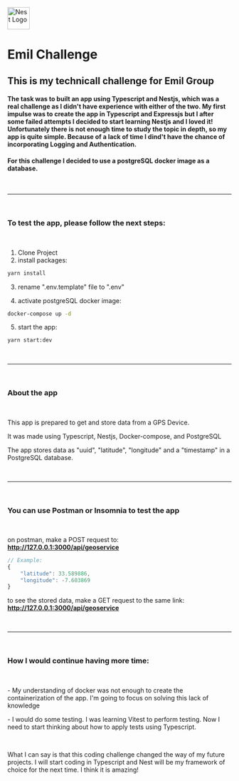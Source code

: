 <p align="left">
  <a href="http://nestjs.com/" target="blank"><img src="https://nestjs.com/img/logo-small.svg" width="50" alt="Nest Logo" /></a>
</p>

# Emil Challenge

<h2>This is my technicall challenge for Emil Group</h2>

<h4>The task was to built an app using <b>Typescript</b> and <b>Nestjs</b>, which was a real challenge as I didn't have experience with either of the two. My first impulse was to create the app in Typescript and Expressjs but I after some failed attempts I decided to start learning Nestjs and I loved it! Unfortunately there is not enough time to study the topic in depth, so my app is quite simple.
 Because of a lack of time I dind't have the chance of incorporating Logging and Authentication.</h4>
<h4>For this challenge I decided to use a <b>postgreSQL</b> docker image as a database.</h4> 
<br>
<hr>
<br>

<h3>To test the app, please follow the next steps:</h3>
<br>

1. Clone Project
2. install packages:

```bash
yarn install
```

3. rename ".env.template" file to ".env"

4. activate postgreSQL docker image:

```bash
docker-compose up -d
```

5. start the app:

```bash
yarn start:dev
```

<br>
<hr>
<br>

<h3>About the app</h3>
<br>
<p>This app is prepared to get and store data from a GPS Device.</p>
<p>It was made using Typescript, Nestjs, Docker-compose, and PostgreSQL</p>
<p>The app stores data as "uuid", "latitude", "longitude" and a "timestamp" in a PostgreSQL database. </p>

<br>
<hr>
<br>

<h3>You can use Postman or Insomnia to test the app</h3>
<br>

on postman, make a POST request to: <br>
<b>http://127.0.0.1:3000/api/geoservice</b>

```js
// Example:
{
    "latitude": 33.589886,
    "longitude": -7.603869
}
```

to see the stored data, make a GET request to the same link:<br>
<b>http://127.0.0.1:3000/api/geoservice</b>

<br>
<hr>
<br>

<h3>How I would continue having more time:</h3>
<br>
<p>- My understanding of docker was not enough to create the containerization of the app. I'm going to focus on solving this lack of knowledge</p>
<p>- I would do some testing. I was learning Vitest to perform testing. Now I need to start thinking about how to apply tests using Typescript.</p>
<br>
<p>What I can say is that this coding challenge changed the way of my future projects. I will start coding in Typescript and Nest will be my framework of choice for the next time. I think it is amazing!</p>
